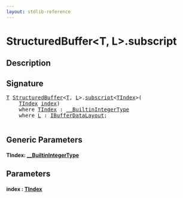 ```yaml
---
layout: stdlib-reference
---
```


# StructuredBuffer\<T, L\>\.subscript

## Description





## Signature 

<pre>
<a href="../types/structuredbuffer-0a/index#typeparam-T" class="code_type">T</a> <a href="../types/structuredbuffer-0a/index" class="code_type">StructuredBuffer</a>&lt;<a href="../types/structuredbuffer-0a/index#typeparam-T" class="code_type">T</a>, <a href="../types/structuredbuffer-0a/index#typeparam-L" class="code_type">L</a>&gt;.<a href="subscript">subscript</a>&lt;<a href="subscript#typeparam-TIndex" class="code_type">TIndex</a>&gt;(
    <a href="subscript#typeparam-TIndex" class="code_type">TIndex</a> <a href="subscript#decl-index" class="code_param">index</a>)
    <span class='code_keyword'>where</span> <a href="subscript#typeparam-TIndex" class="code_type">TIndex</a> : <a href="../interfaces/0_builtinintegertype-029g/index" class="code_type">__BuiltinIntegerType</a>
    <span class='code_keyword'>where</span> <a href="../types/structuredbuffer-0a/index#typeparam-L" class="code_type">L</a> : <a href="../interfaces/ibufferdatalayout-017b/index" class="code_type">IBufferDataLayout</a>;

</pre>

## Generic Parameters

####  <a id="typeparam-TIndex"></a>TIndex: [\_\_BuiltinIntegerType](../interfaces/0_builtinintegertype-029g/index)

## Parameters

####  <a id="decl-index"></a>index  : [TIndex](subscript#typeparam-TIndex)

